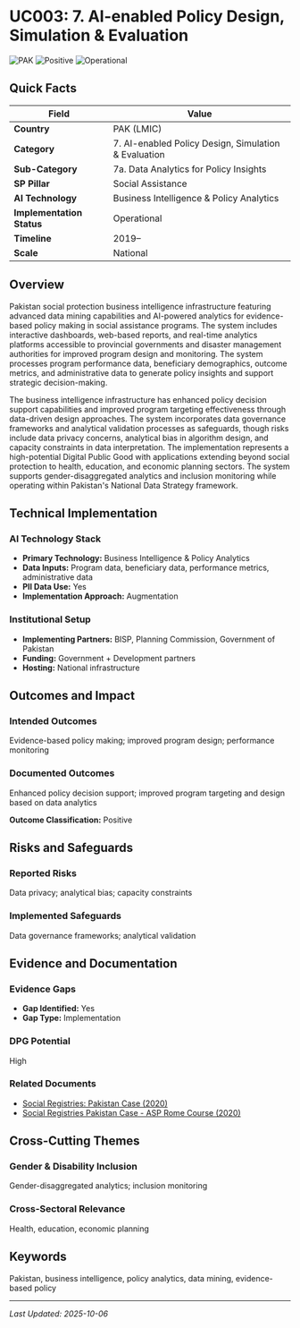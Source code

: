 # UC003: 7. AI-enabled Policy Design, Simulation & Evaluation

![PAK](https://img.shields.io/badge/PAK-green) ![Positive](https://img.shields.io/badge/Positive-blue) ![Operational](https://img.shields.io/badge/Operational-orange)

## Quick Facts

| Field | Value |
|-------|-------|
| **Country** | PAK (LMIC) |
| **Category** | 7. AI-enabled Policy Design, Simulation & Evaluation |
| **Sub-Category** | 7a. Data Analytics for Policy Insights |
| **SP Pillar** | Social Assistance |
| **AI Technology** | Business Intelligence & Policy Analytics |
| **Implementation Status** | Operational |
| **Timeline** | 2019– |
| **Scale** | National |

## Overview

Pakistan social protection business intelligence infrastructure featuring advanced data mining capabilities and AI-powered analytics for evidence-based policy making in social assistance programs. The system includes interactive dashboards, web-based reports, and real-time analytics platforms accessible to provincial governments and disaster management authorities for improved program design and monitoring. The system processes program performance data, beneficiary demographics, outcome metrics, and administrative data to generate policy insights and support strategic decision-making.

The business intelligence infrastructure has enhanced policy decision support capabilities and improved program targeting effectiveness through data-driven design approaches. The system incorporates data governance frameworks and analytical validation processes as safeguards, though risks include data privacy concerns, analytical bias in algorithm design, and capacity constraints in data interpretation. The implementation represents a high-potential Digital Public Good with applications extending beyond social protection to health, education, and economic planning sectors. The system supports gender-disaggregated analytics and inclusion monitoring while operating within Pakistan's National Data Strategy framework.

## Technical Implementation

### AI Technology Stack
- **Primary Technology:** Business Intelligence & Policy Analytics
- **Data Inputs:** Program data, beneficiary data, performance metrics, administrative data
- **PII Data Use:** Yes
- **Implementation Approach:** Augmentation

### Institutional Setup
- **Implementing Partners:** BISP, Planning Commission, Government of Pakistan
- **Funding:** Government + Development partners
- **Hosting:** National infrastructure

## Outcomes and Impact

### Intended Outcomes
Evidence-based policy making; improved program design; performance monitoring

### Documented Outcomes
Enhanced policy decision support; improved program targeting and design based on data analytics

**Outcome Classification:** Positive

## Risks and Safeguards

### Reported Risks
Data privacy; analytical bias; capacity constraints

### Implemented Safeguards
Data governance frameworks; analytical validation

## Evidence and Documentation

### Evidence Gaps
- **Gap Identified:** Yes
- **Gap Type:** Implementation

### DPG Potential
High


### Related Documents

- [Social Registries: Pakistan Case (2020)](../../documents/D002.md)
- [Social Registries Pakistan Case - ASP Rome Course (2020)](../../documents/D004.md)

## Cross-Cutting Themes

### Gender & Disability Inclusion
Gender-disaggregated analytics; inclusion monitoring

### Cross-Sectoral Relevance
Health, education, economic planning


## Keywords
Pakistan, business intelligence, policy analytics, data mining, evidence-based policy

---
*Last Updated: 2025-10-06*
